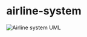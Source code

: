 # airline-system

![Airline system UML](https://github.com/BasharIrani23/airline-system/assets/129655131/3a3ae88d-2eb1-404c-88eb-4bd9e30b68e4)
